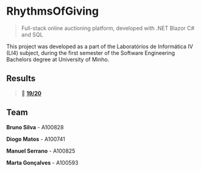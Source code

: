 # RhythmsOfGiving

> Full-stack online auctioning platform, developed with .NET Blazor C# and SQL

This project was developed as a part of the Laboratórios de Informática IV (LI4) subject, during the first semester of the Software Engineering Bachelors degree at University of Minho.

## Results

> 🏅 [**19/20**](/assets/202324-UM-LEI-LI4-Avaliação-Final.pdf)

## Team

**Bruno Silva** - A100828

**Diogo Matos** - A100741

**Manuel Serrano** - A100825

**Marta Gonçalves** - A100593 
